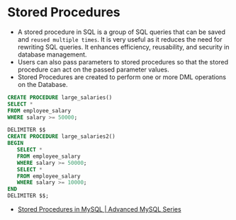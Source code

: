 # Stored Procedures

- A stored procedure in SQL is a group of SQL queries that can be saved and `reused multiple times`. It is very useful as it reduces the need for rewriting SQL queries. It enhances efficiency, reusability, and security in database management.
- Users can also pass parameters to stored procedures so that the stored procedure can act on the passed parameter values.
- Stored Procedures are created to perform one or more DML operations on the Database.

```sql
CREATE PROCEDURE large_salaries()
SELECT * 
FROM employee_salary
WHERE salary >= 50000;
```

```sql
DELIMITER $$
CREATE PROCEDURE large_salaries2()
BEGIN
   SELECT * 
   FROM employee_salary
   WHERE salary >= 50000;
   SELECT * 
   FROM employee_salary
   WHERE salary >= 10000;
END
DELIMITER $$;
```

- [Stored Procedures in MySQL | Advanced MySQL Series](https://youtu.be/7vnxpcqmqNQ?si=nqI8TVcalu8wYQLG)
